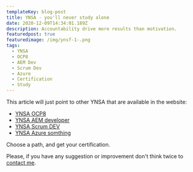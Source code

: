 ```yaml
---
templateKey: blog-post
title: YNSA - you'll never study alone
date: 2020-12-09T14:34:01.189Z
description: Accountability drive more results than motivation.
featuredpost: true
featuredimage: /img/ynsf-1-.png
tags:
  - YNSA
  - OCP8
  - AEM Dev
  - Scrum Dev
  - Azure
  - Certification
  - Study
---
```

This article will just point to other YNSA that are available in the website:[](www.google.com)

* [YNSA OCP8](www.google.com)[](www.google.com)[](www.google.com)
* [YNSA AEM developer](www.google.com)
* [YNSA Scrum DEV](www.google.com)
* [YNSA Azure somthing](www.google.com)

Choose a path, and get your certification.

Please, if you have any suggestion or improvement don't think twice to [contact me](/contact).